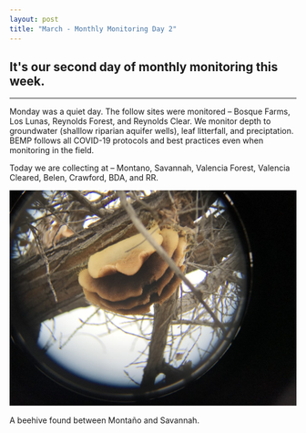 ```yaml
---
layout: post
title: "March - Monthly Monitoring Day 2" 
---
```


It's our second day of monthly monitoring this week.  
----
****
Monday was a quiet day. The follow sites were monitored – Bosque Farms, Los Lunas, Reynolds Forest, and Reynolds Clear.
We monitor depth to groundwater (shalllow riparian aquifer wells), leaf litterfall, and preciptation. BEMP follows all COVID-19
protocols and best practices even when monitoring in the field.

Today we are collecting at – Montano, Savannah, Valencia Forest, Valencia Cleared, Belen, Crawford, BDA, and RR.

![Bosque beehive](/assets/mon_sav_beehive_03_17_2020.jpg)

A beehive found between Montaño and Savannah.
